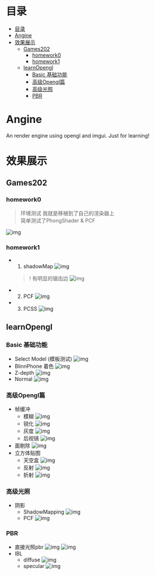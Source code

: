 # 目录
- [目录](#目录)
- [Angine](#angine)
- [效果展示](#效果展示)
  - [Games202](#games202)
    - [homework0](#homework0)
    - [homework1](#homework1)
  - [learnOpengl](#learnopengl)
    - [Basic 基础功能](#basic-基础功能)
    - [高级Opengl篇](#高级opengl篇)
    - [高级光照](#高级光照)
    - [PBR](#pbr)

# Angine
An render engine using opengl and imgui. Just for learning!

# 效果展示
## Games202
### homework0
> 环境测试  我就是移植到了自己的渲染器上 \
> 简单测试了PhongShader & PCF
> 
![img](res/output/gifs/games202/homework0.gif)

### homework1
- 1. shadowMap
  ![img](res/output/gifs/games202/homework1/1.png)
  > ! 有明显的锯齿边
  ![img](res/output/gifs/games202/homework1/2.png)
- 2. PCF
  ![img](res/output/gifs/games202/homework1/poisson.png)
- 3. PCSS
  ![img](res/output/gifs/games202/homework1/pcss.png)

## learnOpengl
### Basic 基础功能
- Select Model (模板测试)
  ![img](res/output/gifs/border.jpg)
- BlinnPhone 着色
  ![img](res/output/gifs/Blinn-phone.gif)
- Z-depth
  ![img](res/output/gifs/Z-depth.jpg)
- Normal
  ![img](res/output/gifs/Normal.jpg)

### 高级Opengl篇
- 帧缓冲
  - 模糊
    ![img](res/output/gifs/blur.jpg)
  - 锐化
    ![img](res/output/gifs/Sharpen.jpg)
  - 灰度
    ![img](res/output/gifs/GreyScale.jpg)
  - 后视镜
    ![img](res/output/gifs/backmirror.gif)
- 面剔除
    ![img](res/output/gifs/image.png)
- 立方体贴图
  - 天空盒
    ![img](res/output/gifs/skybox.jpg)
  - 反射
    ![img](res/output/gifs/skybox.jpg)
  - 折射
    ![img](res/output/gifs/Refract.png)

### 高级光照
- 阴影
  - ShadowMapping
    ![img](res/output/gifs/ShadowMap.png)
  - PCF
    ![img](res/output/gifs/PCF.png)

### PBR
- 直接光照pbr
  ![img](res/output/gifs/pbr0.png)
  ![img](res/output/gifs/pbr_image.png)
- IBL
  - diffuse
    ![img](res/output/gifs/IBL_diffuse.png)
  - specular
    ![img](res/output/gifs/HDR_IBL.png)